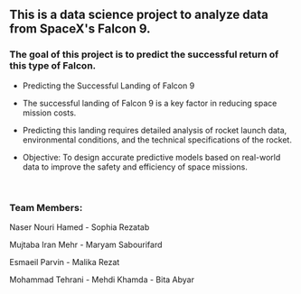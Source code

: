 ## This is a data science project to analyze data from SpaceX's Falcon 9. 
### The goal of this project is to predict the successful return of this type of Falcon.

- Predicting the Successful Landing of Falcon 9


- The successful landing of Falcon 9 is a key factor in reducing space mission costs.

- Predicting this landing requires detailed analysis of rocket launch data, environmental conditions, and the technical specifications of the rocket.

- Objective: To design accurate predictive models based on real-world data to improve the safety and efficiency of space missions.

</br>

### Team Members:

Naser Nouri Hamed - Sophia Rezatab

Mujtaba Iran Mehr - Maryam Sabourifard

Esmaeil Parvin - Malika Rezat

Mohammad Tehrani - Mehdi Khamda - Bita Abyar

